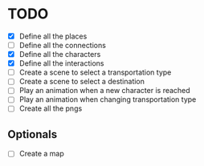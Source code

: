 # TODO

- [x] Define all the places
- [ ] Define all the connections
- [x] Define all the characters
- [x] Define all the interactions
- [ ] Create a scene to select a transportation type
- [ ] Create a scene to select a destination
- [ ] Play an animation when a new character is reached
- [ ] Play an animation when changing transportation type
- [ ] Create all the pngs

## Optionals

- [ ] Create a map